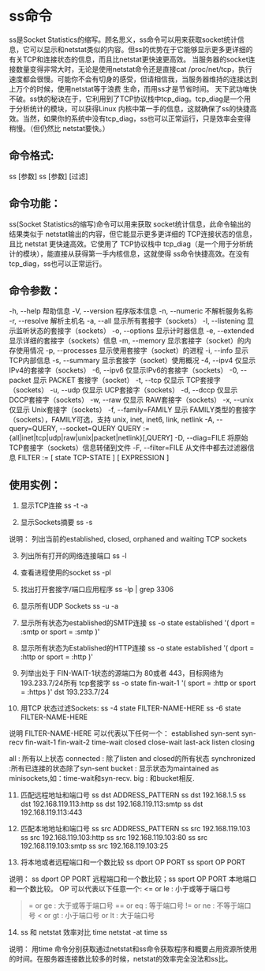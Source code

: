 # ss命令
ss是Socket Statistics的缩写。顾名思义，ss命令可以用来获取socket统计信息，它可以显示和netstat类似的内容。但ss的优势在于它能够显示更多更详细的有关TCP和连接状态的信息，而且比netstat更快速更高效。
当服务器的socket连接数量变得非常大时，无论是使用netstat命令还是直接cat /proc/net/tcp，执行速度都会很慢。可能你不会有切身的感受，但请相信我，当服务器维持的连接达到上万个的时候，使用netstat等于浪费 生命，而用ss才是节省时间。
天下武功唯快不破。ss快的秘诀在于，它利用到了TCP协议栈中tcp_diag。tcp_diag是一个用于分析统计的模块，可以获得Linux 内核中第一手的信息，这就确保了ss的快捷高效。当然，如果你的系统中没有tcp_diag，ss也可以正常运行，只是效率会变得稍慢。（但仍然比 netstat要快。）

## 命令格式:
ss [参数]
ss [参数] [过滤]

## 命令功能：
ss(Socket Statistics的缩写)命令可以用来获取 socket统计信息，此命令输出的结果类似于 netstat输出的内容，但它能显示更多更详细的 TCP连接状态的信息，且比 netstat 更快速高效。它使用了 TCP协议栈中 tcp_diag（是一个用于分析统计的模块），能直接从获得第一手内核信息，这就使得 ss命令快捷高效。在没有 tcp_diag，ss也可以正常运行。


## 命令参数：
-h, --help	帮助信息
-V, --version	程序版本信息
-n, --numeric	不解析服务名称
-r, --resolve        解析主机名
-a, --all	显示所有套接字（sockets）
-l, --listening	显示监听状态的套接字（sockets）
-o, --options        显示计时器信息
-e, --extended       显示详细的套接字（sockets）信息
-m, --memory         显示套接字（socket）的内存使用情况
-p, --processes	显示使用套接字（socket）的进程
-i, --info	显示 TCP内部信息
-s, --summary	显示套接字（socket）使用概况
-4, --ipv4           仅显示IPv4的套接字（sockets）
-6, --ipv6           仅显示IPv6的套接字（sockets）
-0, --packet	        显示 PACKET 套接字（socket）
-t, --tcp	仅显示 TCP套接字（sockets）
-u, --udp	仅显示 UCP套接字（sockets）
-d, --dccp	仅显示 DCCP套接字（sockets）
-w, --raw	仅显示 RAW套接字（sockets）
-x, --unix	仅显示 Unix套接字（sockets）
-f, --family=FAMILY  显示 FAMILY类型的套接字（sockets），FAMILY可选，支持  unix, inet, inet6, link, netlink
-A, --query=QUERY, --socket=QUERY
      QUERY := {all|inet|tcp|udp|raw|unix|packet|netlink}[,QUERY]
-D, --diag=FILE     将原始TCP套接字（sockets）信息转储到文件
 -F, --filter=FILE   从文件中都去过滤器信息
       FILTER := [ state TCP-STATE ] [ EXPRESSION ]

## 使用实例：
1. 显示TCP连接
ss -t -a

2. 显示Sockets摘要
ss -s

说明：
列出当前的established, closed, orphaned and waiting TCP sockets

3. 列出所有打开的网络连接端口
ss -l

4. 查看进程使用的socket
ss -pl

5. 找出打开套接字/端口应用程序
ss -lp | grep 3306

6. 显示所有UDP Sockets
ss -u -a

7. 显示所有状态为established的SMTP连接
ss -o state established '( dport = :smtp or sport = :smtp )' 

8. 显示所有状态为Established的HTTP连接
ss -o state established '( dport = :http or sport = :http )' 

9. 列举出处于 FIN-WAIT-1状态的源端口为 80或者 443，目标网络为 193.233.7/24所有 tcp套接字
ss -o state fin-wait-1 '( sport = :http or sport = :https )' dst 193.233.7/24

10. 用TCP 状态过滤Sockets:
ss -4 state FILTER-NAME-HERE 
ss -6 state FILTER-NAME-HERE

说明
FILTER-NAME-HERE 可以代表以下任何一个：
established
syn-sent
syn-recv
fin-wait-1
fin-wait-2
time-wait
closed
close-wait
last-ack
listen
closing
 
all : 所有以上状态
connected : 除了listen and closed的所有状态
synchronized :所有已连接的状态除了syn-sent
bucket : 显示状态为maintained as minisockets,如：time-wait和syn-recv.
big : 和bucket相反.

11. 匹配远程地址和端口号
ss dst ADDRESS_PATTERN
ss dst 192.168.1.5
ss dst 192.168.119.113:http 
ss dst 192.168.119.113:smtp 
ss dst 192.168.119.113:443

12. 匹配本地地址和端口号
ss src ADDRESS_PATTERN
ss src 192.168.119.103
ss src 192.168.119.103:http
ss src 192.168.119.103:80
ss src 192.168.119.103:smtp
ss src 192.168.119.103:25

13. 将本地或者远程端口和一个数比较
ss dport OP PORT 
ss sport OP PORT

说明：
ss dport OP PORT 远程端口和一个数比较；ss sport OP PORT 本地端口和一个数比较。
OP 可以代表以下任意一个: 
<= or le : 小于或等于端口号
>= or ge : 大于或等于端口号
== or eq : 等于端口号
!= or ne : 不等于端口号
< or gt : 小于端口号
> or lt : 大于端口号

14. ss 和 netstat 效率对比
time netstat -at
time ss

说明：
用time 命令分别获取通过netstat和ss命令获取程序和概要占用资源所使用的时间。在服务器连接数比较多的时候，netstat的效率完全没法和ss比。